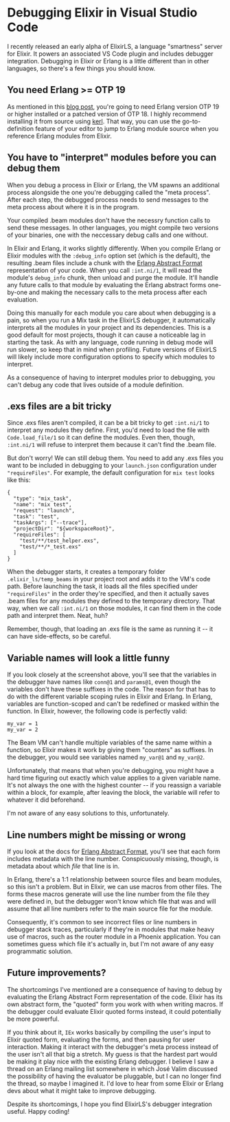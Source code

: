 # Debugging Elixir in Visual Studio Code

I recently released an early alpha of ElixirLS, a language "smartness" server for Elixir. It powers an associated VS Code plugin and includes debugger integration. Debugging in Elixir or Erlang is a little different than in other languages, so there's a few things you should know.

## You need Erlang >= OTP 19

As mentioned in this [blog post](http://blog.plataformatec.com.br/2016/04/debugging-techniques-in-elixir-lang/), you're going to need Erlang version OTP 19 or higher installed or a patched version of OTP 18. I highly recommend installing it from source using [kerl](https://github.com/kerl/kerl). That way, you can use the go-to-definition feature of your editor to jump to Erlang module source when you reference Erlang modules from Elixir.

## You have to "interpret" modules before you can debug them

When you debug a process in Elixir or Erlang, the VM spawns an additional process alongside the one you're debugging called the "meta process". After each step, the debugged process needs to send messages to the meta process about where it is in the program.

Your compiled .beam modules don't have the necessry function calls to send these messages. In other languages, you might compile two versions of your binaries, one with the neccessary debug calls and one without.

In Elixir and Erlang, it works slightly differently. When you compile Erlang or Elixir modules with the `:debug_info` option set (which is the default), the resulting .beam files include a chunk with the [Erlang Abstract Format](http://erlang.org/doc/apps/erts/absform.html) representation of your code. When you call `:int.ni/1`, it will read the module's `debug_info` chunk, then unload and purge the module. It'll handle any future calls to that module by evaluating the Erlang abstract forms one-by-one and making the necessary calls to the meta process after each evaluation.

Doing this manually for each module you care about when debugging is a pain, so when you run a Mix task in the ElixirLS debugger, it automatically interprets all the modules in your project and its dependencies. This is a good default for most projects, though it can cause a noticeable lag in starting the task. As with any language, code running in debug mode will run slower, so keep that in mind when profiling. Future versions of ElixirLS will likely include more configuration options to specify which modules to interpret.

As a consequence of having to interpret modules prior to debugging, you can't debug any code that lives outside of a module definition.

## .exs files are a bit tricky

Since .exs files aren't compiled, it can be a bit tricky to get `:int.ni/1` to interpret any modules they define. First, you'd need to load the file with `Code.load_file/1` so it can define the modules. Even then, though, `:int.ni/1` will refuse to interpret them because it can't find the .beam file.

But don't worry! We can still debug them. You need to add any .exs files you want to be included in debugging to your `launch.json` configuration under `"requireFiles"`. For example, the default configuration for `mix test` looks like this:

```
{
  "type": "mix_task",
  "name": "mix test",
  "request": "launch",
  "task": "test",
  "taskArgs": ["--trace"],
  "projectDir": "${workspaceRoot}",
  "requireFiles": [
    "test/**/test_helper.exs",
    "test/**/*_test.exs"
  ]
}
```

When the debugger starts, it creates a temporary folder `.elixir_ls/temp_beams` in your project root and adds it to the VM's code path. Before launching the task, it loads all the files specified under `"requireFiles"` in the order they're specified, and then it actually saves .beam files for any modules they defined to the temporary directory. That way, when we call `:int.ni/1` on those modules, it can find them in the code path and interpret them. Neat, huh?

Remember, though, that loading an .exs file is the same as running it -- it can have side-effects, so be careful.

## Variable names will look a little funny

If you look closely at the screenshot above, you'll see that the variables in the debugger have names like `conn@1` and `params@1`, even though the variables don't have these suffixes in the code. The reason for that has to do with the different variable scoping rules in Elixir and Erlang. In Erlang, variables are function-scoped and can't be redefined or masked within the function. In Elixir, however, the following code is perfectly valid:

```
my_var = 1
my_var = 2
```

The Beam VM can't handle multiple variables of the same name within a function, so Elixir makes it work by giving them "counters" as suffixes. In the debugger, you would see variables named `my_var@1` and `my_var@2`.

Unfortunately, that means that when you're debugging, you might have a hard time figuring out exactly which value applies to a given variable name. It's not always the one with the highest counter -- if you reassign a variable within a block, for example, after leaving the block, the variable will refer to whatever it did beforehand.

I'm not aware of any easy solutions to this, unfortunately.

## Line numbers might be missing or wrong

If you look at the docs for [Erlang Abstract Format](http://erlang.org/doc/apps/erts/absform.html), you'll see that each form includes metadata with the line number. Conspicuously missing, though, is metadata about which *file* that line is in.

In Erlang, there's a 1:1 relationship between source files and beam modules, so this isn't a problem. But in Elixir, we can use macros from other files. The forms these macros generate will use the line number from the file they were defined in, but the debugger won't know which file that was and will assume that all line numbers refer to the main source file for the module.

Consequently, it's common to see incorrect files or line numbers in debugger stack traces, particularly if they're in modules that make heavy use of macros, such as the router module in a Phoenix application. You can sometimes guess which file it's actually in, but I'm not aware of any easy programmatic solution.

## Future improvements?

The shortcomings I've mentioned are a consequence of having to debug by evaluating the Erlang Abstract Form representation of the code. Elixir has its own abstract form, the "quoted" form you work with when writing macros. If the debugger could evaluate Elixir quoted forms instead, it could potentially be more powerful.

If you think about it, `IEx` works basically by compiling the user's input to Elixir quoted form, evaluating the forms, and then pausing for user interaction. Making it interact with the debugger's meta process instead of the user isn't all that big a stretch. My guess is that the hardest part would be making it play nice with the existing Erlang debugger. I believe I saw a thread on an Erlang mailing list somewhere in which José Valim discussed the possibility of having the evaluator be pluggable, but I can no longer find the thread, so maybe I imagined it. I'd love to hear from some Elixir or Erlang devs about what it might take to improve debugging.

Despite its shortcomings, I hope you find ElixirLS's debugger integration useful. Happy coding!
